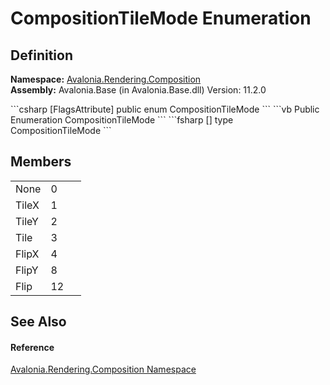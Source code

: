 # CompositionTileMode Enumeration




## Definition
**Namespace:** <a href="N_Avalonia_Rendering_Composition">Avalonia.Rendering.Composition</a>  
**Assembly:** Avalonia.Base (in Avalonia.Base.dll) Version: 11.2.0

<Tabs groupId="api-code-preview">
<TabItem value="csharp" label="C#">
```csharp
[FlagsAttribute]
public enum CompositionTileMode
```
</TabItem>
<TabItem value="vb" label="VB">
```vb
<FlagsAttribute>
Public Enumeration CompositionTileMode
```
</TabItem>
<TabItem value="fsharp" label="F#">
```fsharp
[<FlagsAttribute>]
type CompositionTileMode
```
</TabItem>
</Tabs>



## Members
<table>
<tr>
<td>None</td>
<td>0</td>
<td> </td>
</tr>
<tr>
<td>TileX</td>
<td>1</td>
<td> </td>
</tr>
<tr>
<td>TileY</td>
<td>2</td>
<td> </td>
</tr>
<tr>
<td>Tile</td>
<td>3</td>
<td> </td>
</tr>
<tr>
<td>FlipX</td>
<td>4</td>
<td> </td>
</tr>
<tr>
<td>FlipY</td>
<td>8</td>
<td> </td>
</tr>
<tr>
<td>Flip</td>
<td>12</td>
<td> </td>
</tr>
</table>

## See Also


#### Reference
<a href="N_Avalonia_Rendering_Composition">Avalonia.Rendering.Composition Namespace</a>  

